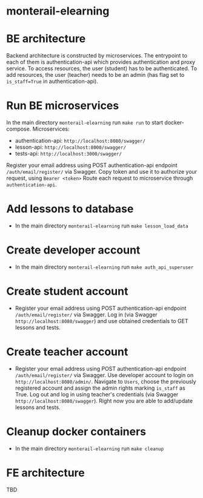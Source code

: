 ﻿# monterail-elearning

# BE architecture
Backend architecture is constructed by microservices.
The entrypoint to each of them is authentication-api which provides authentication and proxy service. 
To access resources, the user (student) has to be authenticated.
To add resources, the user (teacher) needs to be an admin (has flag set to `is_staff=True` in authentication-api).

# Run BE microservices
In the main directory `monterail-elearning` run `make run` to start docker-compose.
Microservices: 
- authentication-api: `http://localhost:8080/swagger/`
- lesson-api: `http://localhost:8000/swagger/`
- tests-api: `http://localhost:3000/swagger/`

Register your email address using POST authentication-api endpoint `/auth/email/register/` via Swagger.
Copy token and use it to authorize your request, using `Bearer <token>`
Route each request to microservice through `authentication-api`.

# Add lessons to database
- In the main directory `monterail-elearning` run `make lesson_load_data`

# Create developer account
- In the main directory `monterail-elearning` run `make auth_api_superuser`

# Create student account
- Register your email address using POST authentication-api endpoint `/auth/email/register/` via Swagger.
  Log in (via Swagger `http://localhost:8080/swagger`) and use obtained credentials to GET lessons and tests.

# Create teacher account
- Register your email address using POST authentication-api endpoint `/auth/email/register/` via Swagger.
  Use developer account to login on `http://localhost:8080/admin/`.
  Navigate to `Users`, choose the previously registered account and assign the admin rights marking `is_staff` as True.
  Log out and log in using teacher's credentials (via Swagger `http://localhost:8080/swagger`).
  Right now you are able to add/update lessons and tests.

# Cleanup docker containers
- In the main directory `monterail-elearning` run `make cleanup`


# FE architecture
TBD
